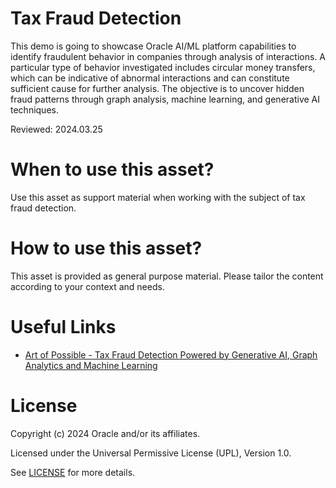 # Tax Fraud Detection
 
This demo is going to showcase Oracle AI/ML platform capabilities to identify fraudulent behavior in companies through analysis of interactions.
A particular type of behavior investigated includes circular money transfers, which can be indicative of abnormal interactions and can constitute sufficient cause for further analysis.
The objective is to uncover hidden fraud patterns through graph analysis, machine learning, and generative AI techniques.

Reviewed: 2024.03.25
 

# When to use this asset?

Use this asset as support material when working with the subject of tax fraud detection.


# How to use this asset?

This asset is provided as general purpose material. Please tailor the content according to your context and needs.


# Useful Links
 
- [Art of Possible - Tax Fraud Detection Powered by Generative AI, Graph Analytics and Machine Learning](https://www.youtube.com/watch?v=nvFmTZNC7F8)

 
# License
 
Copyright (c) 2024 Oracle and/or its affiliates.
 
Licensed under the Universal Permissive License (UPL), Version 1.0.
 
See [LICENSE](https://github.com/oracle-devrel/technology-engineering/blob/main/LICENSE) for more details.
